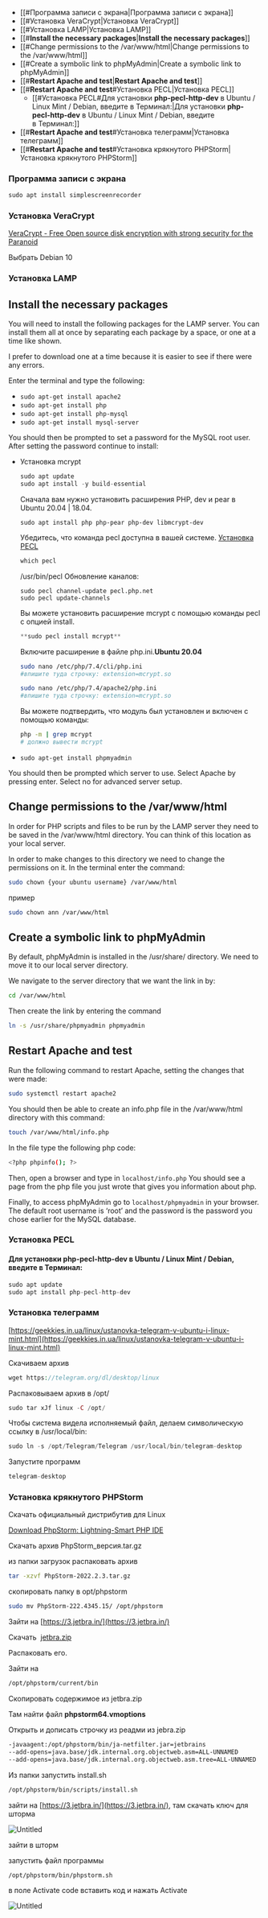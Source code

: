 - [[#Программа записи с экрана|Программа записи с экрана]]
- [[#Установка VeraCrypt|Установка VeraCrypt]]
- [[#Установка LAMP|Установка LAMP]]
- [[#**Install the necessary packages**|**Install the necessary packages**]]
- [[#Change permissions to the /var/www/html|Change permissions to the /var/www/html]]
- [[#Create a symbolic link to phpMyAdmin|Create a symbolic link to phpMyAdmin]]
- [[#**Restart Apache and test**|**Restart Apache and test**]]
- [[#**Restart Apache and test**#Установка PECL|Установка PECL]]
	- [[#Установка PECL#Для установки **php-pecl-http-dev** в Ubuntu / Linux Mint / Debian, введите в Терминал:|Для установки **php-pecl-http-dev** в Ubuntu / Linux Mint / Debian, введите в Терминал:]]
- [[#**Restart Apache and test**#Установка телеграмм|Установка телеграмм]]
- [[#**Restart Apache and test**#Установка крякнутого PHPStorm|Установка крякнутого PHPStorm]]


### Программа записи с экрана

```jsx
sudo apt install simplescreenrecorder
```

### Установка VeraCrypt

[VeraCrypt - Free Open source disk encryption with strong security for the Paranoid](https://www.veracrypt.fr/en/Downloads.html)

Выбрать Debian 10

### Установка LAMP

## **Install the necessary packages**

You will need to install the following packages for the LAMP server. You can install them all at once by separating each package by a space, or one at a time like shown.

I prefer to download one at a time because it is easier to see if there were any errors.

Enter the terminal and type the following:

- `sudo apt-get install apache2`
- `sudo apt-get install php`
- `sudo apt-get install php-mysql`
- `sudo apt-get install mysql-server`

You should then be prompted to set a password for the MySQL root user. After setting the password continue to install:

- Установка mcrypt
    
    ```jsx
    sudo apt update
    sudo apt install -y build-essential
    ```
    
    Сначала вам нужно установить расширения PHP, dev и pear в Ubuntu 20.04 | 18.04.
    
    ```
    sudo apt install php php-pear php-dev libmcrypt-dev
    ```
    
    Убедитесь, что команда pecl доступна в вашей системе. [Установка PECL](app://obsidian.md/Linux%20mint.md)
    
    ```jsx
    which pecl 
    ```
    
    /usr/bin/pecl Обновление каналов:
    
    ```
    sudo pecl channel-update pecl.php.net
    sudo pecl update-channels
    ```
    
    Вы можете установить расширение mcrypt с помощью команды pecl с опцией install.
    
    ```jsx
    **sudo pecl install mcrypt**
    ```
    
    Включите расширение в файле php.ini.**Ubuntu 20.04**
    
    ```bash
    sudo nano /etc/php/7.4/cli/php.ini
    #впишите туда строчку: extension=mcrypt.so
    
    sudo nano /etc/php/7.4/apache2/php.ini
    #впишите туда строчку: extension=mcrypt.so
    ```
    
    Вы можете подтвердить, что модуль был установлен и включен с помощью команды:
    
    ```bash
    php -m | grep mcrypt
    # должно вывести mcrypt
    ```
    
- `sudo apt-get install phpmyadmin`

You should then be prompted which server to use. Select Apache by pressing enter. Select no for advanced server setup.

## Change permissions to the /var/www/html

In order for PHP scripts and files to be run by the LAMP server they need to be saved in the /var/www/html directory. You can think of this location as your local server.

In order to make changes to this directory we need to change the permissions on it. In the terminal enter the command:

```bash
sudo chown {your ubuntu username} /var/www/html
```

пример

```bash
sudo chown ann /var/www/html
```

## Create a symbolic link to phpMyAdmin

By default, phpMyAdmin is installed in the /usr/share/ directory. We need to move it to our local server directory.

We navigate to the server directory that we want the link in by: 

```bash
cd /var/www/html
```

Then create the link by entering the command 

```bash
ln -s /usr/share/phpmyadmin phpmyadmin
```

## **Restart Apache and test**

Run the following command to restart Apache, setting the changes that were made:

```bash
sudo systemctl restart apache2
```

You should then be able to create an info.php file in the /var/www/html directory with this command: 

```bash
touch /var/www/html/info.php
```

In the file type the following php code:

```bash
<?php phpinfo(); ?>
```

Then, open a browser and type in `localhost/info.php` You should see a page from the php file you just wrote that gives you information about php.

Finally, to access phpMyAdmin go to `localhost/phpmyadmin` in your browser. The default root username is ‘root’ and the password is the password you chose earlier for the MySQL database.

### Установка PECL

#### Для установки **php-pecl-http-dev** в Ubuntu / Linux Mint / Debian, введите в Терминал:

```jsx
sudo apt update
sudo apt install php-pecl-http-dev
```

### Установка телеграмм

[https://geekkies.in.ua/linux/ustanovka-telegram-v-ubuntu-i-linux-mint.html](https://geekkies.in.ua/linux/ustanovka-telegram-v-ubuntu-i-linux-mint.html)

Скачиваем архив

```php
wget https://telegram.org/dl/desktop/linux
```

Распаковываем архив в /opt/

```php
sudo tar xJf linux -C /opt/
```

Чтобы система видела исполняемый файл, делаем символическую ссылку в /usr/local/bin:

```php
sudo ln -s /opt/Telegram/Telegram /usr/local/bin/telegram-desktop
```

Запустите программ

```php
telegram-desktop
```

### Установка крякнутого PHPStorm

Скачать официальный дистрибутив для Linux

[Download PhpStorm: Lightning-Smart PHP IDE](https://www.jetbrains.com/phpstorm/download/#section=linux)

Скачать архив PhpStorm_версия.tar.gz

из папки загрузок распаковать архив

```bash
tar -xzvf PhpStorm-2022.2.3.tar.gz
```

скопировать папку в opt/phpstorm

```bash
sudo mv PhpStorm-222.4345.15/ /opt/phpstorm
```

Зайти на [https://3.jetbra.in/](https://3.jetbra.in/)

Скачать  [jetbra.zip](https://ipfs.fleek.co/ipfs/bafybeiatyghkzrrtodzt3stm652rkrjxndg4hq2ublfdmifk7plg5k5brq/files/jetbra-1126574a2f82debceb72e7f948eb7d4f616ffddf.zip)

Распаковать его.

Зайти на

```bash
/opt/phpstorm/current/bin
```

Скопировать содержимое из jetbra.zip

Там найти файл **phpstorm64.vmoptions**

Открыть и дописать строчку из реадми из jebra.zip

```bash
-javaagent:/opt/phpstorm/bin/ja-netfilter.jar=jetbrains
--add-opens=java.base/jdk.internal.org.objectweb.asm=ALL-UNNAMED
--add-opens=java.base/jdk.internal.org.objectweb.asm.tree=ALL-UNNAMED
```

Из папки запустить install.sh

```bash
/opt/phpstorm/bin/scripts/install.sh
```

зайти на [https://3.jetbra.in/](https://3.jetbra.in/), там скачать ключ для шторма

![Untitled](app://29a902b649d38c9af1c091a106f55b510cf4/home/ann/%D0%94%D0%BE%D0%BA%D1%83%D0%BC%D0%B5%D0%BD%D1%82%D1%8B/%D0%A2%D0%95%D0%A5%D0%9D%D0%98%D0%9A%D0%90/NOTION/Linux%20mint/Untitled%205.png?1724692780000)

зайти в шторм

запустить файл программы

```bash
/opt/phpstorm/bin/phpstorm.sh
```

в поле Activate code вставить код и нажать Activate

![Untitled](app://29a902b649d38c9af1c091a106f55b510cf4/home/ann/%D0%94%D0%BE%D0%BA%D1%83%D0%BC%D0%B5%D0%BD%D1%82%D1%8B/%D0%A2%D0%95%D0%A5%D0%9D%D0%98%D0%9A%D0%90/NOTION/Linux%20mint/Untitled%206.png?1724692780000)
